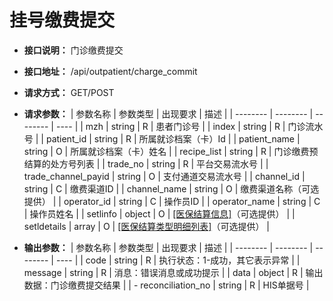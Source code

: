 # 挂号缴费提交

- **接口说明：** 门诊缴费提交
- **接口地址：** /api/outpatient/charge_commit
- **请求方式：** GET/POST
- **请求参数：**
    | 参数名称 | 参数类型 | 出现要求 | 描述 |
    | -------- | -------- | -------- | ---- |
    | mzh | string | R | 患者门诊号 |
    | index | string | R | 门诊流水号 |
    | patient_id | string | R | 所属就诊档案（卡）Id |
    | patient_name | string | O | 所属就诊档案（卡）姓名 |
    | recipe_list | string | R | 门诊缴费预结算的处方号列表 |
    | trade_no | string | R | 平台交易流水号 |
    | trade_channel_payid | string | O | 支付通道交易流水号 |
    | channel_id | string | C | 缴费渠道ID |
    | channel_name | string | O | 缴费渠道名称（可选提供） |
    | operator_id | string | C | 操作员ID |
    | operator_name | string | C | 操作员姓名 |
    | setlinfo | object | O | [[医保结算信息]](entity/setlinfo.md)（可选提供） |
    | setldetails | array | O | [[医保结算类型明细列表]](entity/setldetail.md)（可选提供） |


- **输出参数：**
    | 参数名称 | 参数类型 | 出现要求 | 描述 |
    | -------- | -------- | -------- | ---- |
    | code | string | R | 执行状态：1-成功，其它表示异常 |
    | message | string | R | 消息：错误消息或成功提示 |
    | data | object | R | 输出数据：门诊缴费提交结果 |
    | - reconciliation_no | string | R | HIS单据号 |